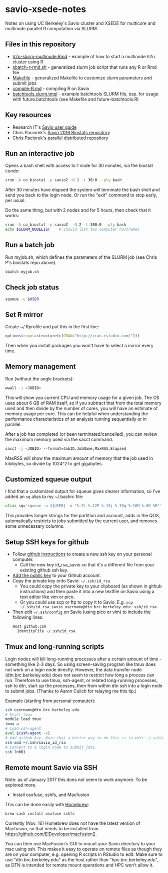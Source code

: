 # savio-xsede-notes
Notes on using UC Berkeley's Savio cluster and XSEDE for multicore and multinode parallel R computation via SLURM.

## Files in this repository

* [h2o-slurm-multinode.Rmd](h2o-slurm-multinode.Rmd) - example of how to start a multinode h2o cluster using R
* [sbatch-r-rmd.sh](sbatch-r-rmd.sh) - generalized slurm job script that runs any R or Rmd file
* [Makefile](Makefile) - generalized Makefile to customize slurm parameters and submit jobs
* [compile-R.md](compile-R.md) - compiling R on Savio
* [batchtools.slurm.tmpl](batchtools.slurm.tmpl) - example batchtools SLURM file, esp. for usage with future.batchtools (see Makefile and future-batchtools.R)


## Key resources

* Research IT's [Savio user guide](http://research-it.berkeley.edu/services/high-performance-computing/user-guide)
* Chris Paciorek's [Savio 2016 Biostats repository](https://github.com/berkeley-scf/savio-biostat-2016)
* Chris Paciorek's [parallel distributed repository](https://github.com/berkeley-scf/tutorial-parallel-distributed)

## Run an interactive job

Opens a bash shell with access to 1 node for 30 minutes, via the biostat condo:
```bash
srun -A co_biostat -p savio2 -N 1 -t 30:0 --pty bash
```
After 30 minutes have elapsed the system will terminate the bash shell and send you back to the login node. Or run the "exit" command to stop early, per usual.

Do the same thing, but with 2 nodes and for 5 hours, then check that it works:
```bash
srun -A co_biostat -p savio2  -N 2 -t 300:0 --pty bash
echo $SLURM_NODELIST    # Should list two computer hostnames
```

## Run a batch job

Run myjob.sh, which defines the parameters of the SLURM job (see Chris P's biostats repo above).
```bash
sbatch myjob.sh
```

## Check job status
```bash
squeue -u $USER
```

## Set R mirror
Create ~/.Rprofile and put this in the first line:
```r
options(repos=structure(c(CRAN="http://cran.rstudio.com/")))
```
Then when you install packages you won't have to select a mirror every time.

## Memory management

Run (without the angle brackets):
```bash
wwall -j <JOBID>
```
This will show you current CPU and memory usage for a given job. The OS uses about 6 GB of RAM itself, so if you subtract that from the total memory used and then divide by the number of cores, you will have an estimate of memory usage per core. This can be helpful when understanding the performance characteristics of an analysis running sequentially or in parallel.

After a job has completed (or been terminated/cancelled), you can review the maximum memory used via the sacct command.

```bash
sacct -j <JOBID> --format=JobID,JobName,MaxRSS,Elapsed
```
MaxRSS will show the maximum amount of memory that the job used in kilobytes, so divide by 1024^2 to get gigabytes.

## Customized squeue output

I find that a customized output for squeue gives clearer information, so I've added an `sq` alias to my ~/.bashrc file:
```bash
alias sq='squeue -u ${USER} -o "%.7i %.12P %.13j %.10q %.10M %.6D %R"'
```
This provides longer strings for the partition and account, adds in the QOS, automatically restricts to jobs submitted by the current user, and removes some unnecessary columns.

## Setup SSH keys for github

* Follow [github instructions](https://help.github.com/articles/generating-a-new-ssh-key-and-adding-it-to-the-ssh-agent/#generating-a-new-ssh-key) to create a new ssh key on your personal computer.
    * Call the new key id_rsa_savio so that it's a different file from your existing github ssh key.
* [Add the public key](https://help.github.com/articles/adding-a-new-ssh-key-to-your-github-account/) to your Github account.
* Copy the private key onto Savio: `~/.ssh/id_rsa`
    * You could copy the private key to your clipboard (as shown in github instructions) and then paste it into a new textfile on Savio using a text editor like vim or pico.
    * Or you could use scp or ftp to copy it to Savio. E.g. `scp ~/.ssh/id_rsa_savio username@dtn.brc.berkeley.edu:.ssh/id_rsa`
* Then edit `~/.ssh/config` on Savio (using pico or vim) to include the following lines:
    ```bash
    Host github.com
      IdentityFile ~/.ssh/id_rsa
    ```

## Tmux and long-running scripts

Login nodes will kill long-running processes after a certain amount of time - something like 2-3 days. So using screen-saving program like tmux does not work on a login node directly. However, the data transfer node (dtn.brc.berkeley.edu) does not seem to restrict how long a process can run. Therefore to use tmux, ssh-agent, or related long-running processes, ssh to dtn, start up the processes, then from within dtn ssh into a login node to submit jobs. (Thanks to Aaron Culich for relaying me this tip.)

Example (starting from personal computer):
```bash
ssh username@dtn.brc.berkeley.edu
# Start tmux
module load tmux
tmux a
# Load ssh-agent
eval $(ssh-agent -s)
# Add github key. Note that a better way to do this is to edit ~/.ssh/config
ssh-add ~/.ssh/savio_id_rsa
# Connect to a login node to submit jobs.
ssh ln001
```

## Remote mount Savio via SSH

Note: as of January 2017 this does not seem to work anymore. To be explored more.

* Install osxfuse, sshfs, and Macfusion

This can be done easily with [Homebrew](http://brew.sh/):
```bash
brew cask install osxfuse sshfs
```

Currently (Nov. 16) Homebrew does not have the latest version of Macfusion, so that needs to be installed from https://github.com/ElDeveloper/macfusion2.

You can then use MacFusion's GUI to mount your Savio directory to your mac using ssh. This makes it easy to operate on remote files as though they are on your computer, e.g. opening R scripts in RStudio to edit. Make sure to use "dtn.brc.berkeley.edu" as the host rather than "hpc.brc.berkeley.edu", as DTN is intended for remote mount operations and HPC won't allow it.

